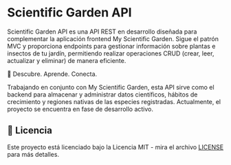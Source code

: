 # Scientific Garden API

Scientific Garden API es una API REST en desarrollo diseñada para complementar la aplicación frontend My Scientific Garden. Sigue el patrón MVC y proporciona endpoints para gestionar información sobre plantas e insectos de tu jardín, permitiendo realizar operaciones CRUD (crear, leer, actualizar y eliminar) de manera eficiente.

🌿 Descubre. Aprende. Conecta.

Trabajando en conjunto con My Scientific Garden, esta API sirve como el backend para almacenar y administrar datos científicos, hábitos de crecimiento y regiones nativas de las especies registradas. Actualmente, el proyecto se encuentra en fase de desarrollo activo.

## 📜 Licencia

Este proyecto está licenciado bajo la Licencia MIT - mira el archivo [LICENSE](LICENSE) para más detalles.
